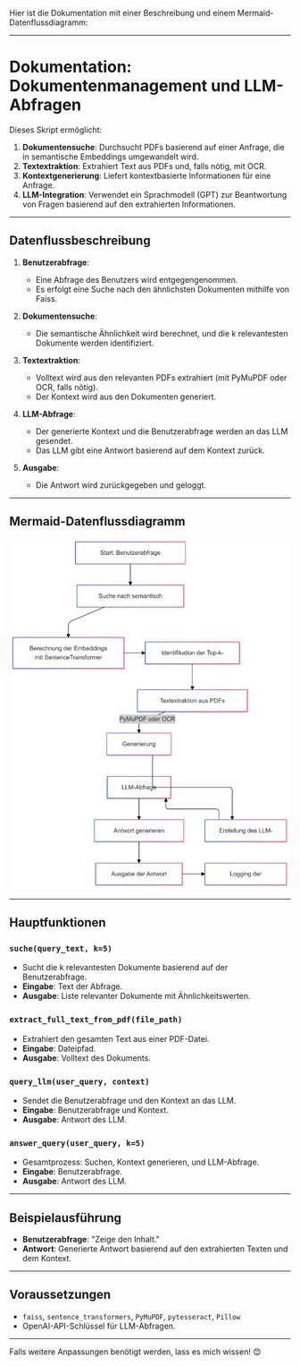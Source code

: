 Hier ist die Dokumentation mit einer Beschreibung und einem Mermaid-Datenflussdiagramm:

---

# **Dokumentation: Dokumentenmanagement und LLM-Abfragen**

Dieses Skript ermöglicht:
1. **Dokumentensuche**: Durchsucht PDFs basierend auf einer Anfrage, die in semantische Embeddings umgewandelt wird.
2. **Textextraktion**: Extrahiert Text aus PDFs und, falls nötig, mit OCR.
3. **Kontextgenerierung**: Liefert kontextbasierte Informationen für eine Anfrage.
4. **LLM-Integration**: Verwendet ein Sprachmodell (GPT) zur Beantwortung von Fragen basierend auf den extrahierten Informationen.

---

## **Datenflussbeschreibung**

1. **Benutzerabfrage**:
   - Eine Abfrage des Benutzers wird entgegengenommen.
   - Es erfolgt eine Suche nach den ähnlichsten Dokumenten mithilfe von Faiss.

2. **Dokumentensuche**:
   - Die semantische Ähnlichkeit wird berechnet, und die k relevantesten Dokumente werden identifiziert.

3. **Textextraktion**:
   - Volltext wird aus den relevanten PDFs extrahiert (mit PyMuPDF oder OCR, falls nötig).
   - Der Kontext wird aus den Dokumenten generiert.

4. **LLM-Abfrage**:
   - Der generierte Kontext und die Benutzerabfrage werden an das LLM gesendet.
   - Das LLM gibt eine Antwort basierend auf dem Kontext zurück.

5. **Ausgabe**:
   - Die Antwort wird zurückgegeben und geloggt.

---

## **Mermaid-Datenflussdiagramm**

![ask_chatgpt.png](ask_chatgpt.png)

---

## **Hauptfunktionen**

### **`suche(query_text, k=5)`**
- Sucht die k relevantesten Dokumente basierend auf der Benutzerabfrage.
- **Eingabe**: Text der Abfrage.
- **Ausgabe**: Liste relevanter Dokumente mit Ähnlichkeitswerten.

### **`extract_full_text_from_pdf(file_path)`**
- Extrahiert den gesamten Text aus einer PDF-Datei.
- **Eingabe**: Dateipfad.
- **Ausgabe**: Volltext des Dokuments.

### **`query_llm(user_query, context)`**
- Sendet die Benutzerabfrage und den Kontext an das LLM.
- **Eingabe**: Benutzerabfrage und Kontext.
- **Ausgabe**: Antwort des LLM.

### **`answer_query(user_query, k=5)`**
- Gesamtprozess: Suchen, Kontext generieren, und LLM-Abfrage.
- **Eingabe**: Benutzerabfrage.
- **Ausgabe**: Antwort des LLM.

---

## **Beispielausführung**

- **Benutzerabfrage**: "Zeige den Inhalt."
- **Antwort**: Generierte Antwort basierend auf den extrahierten Texten und dem Kontext.

---

## **Voraussetzungen**

- `faiss`, `sentence_transformers`, `PyMuPDF`, `pytesseract`, `Pillow`
- OpenAI-API-Schlüssel für LLM-Abfragen.

---

Falls weitere Anpassungen benötigt werden, lass es mich wissen! 😊